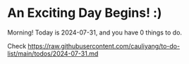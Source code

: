 # An Exciting Day Begins! :)

Morning! Today is 2024-07-31, and you have 0 things to do.

Check https://raw.githubusercontent.com/cauliyang/to-do-list/main/todos/2024-07-31.md